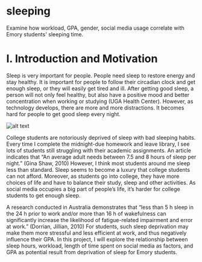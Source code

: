 # sleeping
Examine how workload, GPA, gender, social media usage correlate with Emory students' sleeping time. 

# I. Introduction and Motivation
Sleep is very important for people. People need sleep to restore energy and stay healthy. It is important for people to follow their circadian clock and get enough sleep, or they will easily get tired and ill. After getting good sleep, a person will not only feel healthy, but also have a positive mood and better concentration when working or studying (UGA Health Center). However, as technology develops, there are more and more distractions. It becomes hard for people to get good sleep every night.

![alt text](https://github.com/Serena-Fang/sleeping/blob/main/fg1.png?raw=true)

College students are notoriously deprived of sleep with bad sleeping habits. Every time I complete the midnight-due homework and leave library, I see lots of students still struggling with their academic assignments. An article indicates that “An average adult needs between 7.5 and 8 hours of sleep per night.” (Gina Shaw, 2010) However, I think most students around me sleep less than standard. Sleep seems to become a luxury that college students can not afford. Moreover, as students go into college, they have more choices of life and have to balance their study, sleep and other activities. As social media occupies a big part of people’s life, it’s harder for college students to get enough sleep.

A research conducted in Australia demonstrates that “less than 5 h sleep in the 24 h prior to work and/or more than 16 h of wakefulness can significantly increase the likelihood of fatigue-related impairment and error at work.” (Dorrian, Jillian, 2010) For students, such sleep deprivation may make them more stressful and less efficient at work, and thus negatively influence their GPA. In this project, I will explore the relationship between sleep hours, workload, length of time spent on social media as factors, and GPA as potential result from deprivation of sleep for Emory students.

